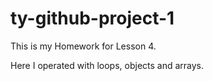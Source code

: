 # ty-github-project-1

This is my Homework for Lesson 4.

Here I operated with loops, objects and arrays.